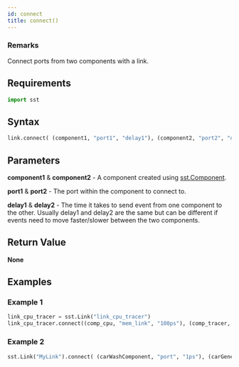 ```yaml
---
id: connect
title: connect()
---
```


### Remarks

Connect ports from two components with a link.

## Requirements

```python
import sst
```

## Syntax

```python
link.connect( (component1, "port1", "delay1"), (component2, "port2", "delay2") )
```

## Parameters

**component1** & **component2** - A component created using [sst.Component](projectDriver/sst/component.md).

**port1** & **port2** - The port within the component to connect to.

**delay1** & **delay2**  - The time it takes to send event from one component to the other. Usually delay1 and delay2 are the same but can be different if events need to move faster/slower between the two components.

## Return Value

**None**

## Examples

### Example 1
```python
link_cpu_tracer = sst.Link("link_cpu_tracer")
link_cpu_tracer.connect((comp_cpu, "mem_link", "100ps"), (comp_tracer, "northBus", "100ps"))
```

### Example 2
```python
sst.Link("MyLink").connect( (carWashComponent, "port", "1ps"), (carGeneratorComponent, "port", "1ps") )
```
